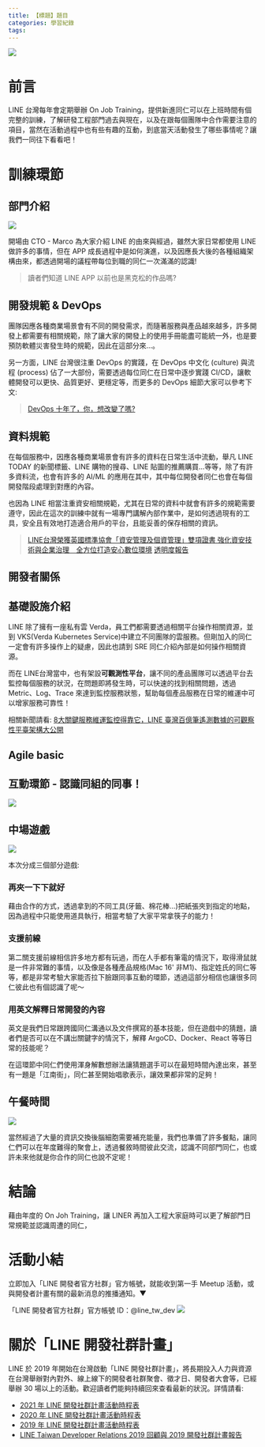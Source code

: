 ```yaml
---
title: 【標題】題目
categories: 學習紀錄
tags:
---
```



![](https://nijialin.com/images/2022/OJT/all.jpeg)


# 前言

LINE 台灣每年會定期舉辦 On Job Training，提供新進同仁可以在上班時間有個完整的訓練，了解研發工程部門過去與現在，以及在跟每個團隊中合作需要注意的項目，當然在活動過程中也有些有趣的互動，到底當天活動發生了哪些事情呢？讓我們一同往下看看吧！

<!-- more -->

# 訓練環節

## 部門介紹

![](https://nijialin.com/images/2022/OJT/whatisline.jpeg)

開場由 CTO - Marco 為大家介紹 LINE 的由來與經過，雖然大家日常都使用 LINE 做許多的事情，但在 APP 成長過程中是如何演進，以及因應長大後的各種組織架構由來，都透過開場的議程帶每位到職的同仁一次滿滿的認識!

> 讀者們知道 LINE APP 以前也是黑克松的作品嗎?

## 開發規範 & DevOps

團隊因應各種商業場景會有不同的開發需求，而隨著服務與產品越來越多，許多開發上都需要有相關規範，除了讓大家的開發上的使用手冊能盡可能統一外，也是要預防軟體災害發生時的規範，因此在這部分來...。

另一方面，LINE 台灣很注重 DevOps 的實踐，在 DevOps 中文化 (culture) 與流程 (process) 佔了一大部份，需要透過每位同仁在日常中逐步實踐 CI/CD，讓軟體開發可以更快、品質更好、更穩定等，而更多的 DevOps 細節大家可以參考下文:

> [DevOps 十年了，你，想改變了嗎?](https://engineering.linecorp.com/zh-hant/blog/tech-sharing-devops/)

## 資料規範

在每個服務中，因應各種商業場景會有許多的資料在日常生活中流動，舉凡 LINE TODAY 的新聞標籤、LINE 購物的搜尋、LINE 貼圖的推薦購買...等等，除了有許多資料流，也會有許多的 AI/ML
的應用在其中，其中每位開發者同仁也會在每個開發階段處理到對應的內容。

也因為 LINE 相當注重資安相關規範，尤其在日常的資料中就會有許多的規範需要遵守，因此在這次的訓練中就有一場專門講解內部作業中，是如何透過現有的工具，安全且有效地打造適合用戶的平台，且能妥善的保存相關的資訊。

> [LINE台灣榮獲英國標準協會「資安管理及個資管理」雙項證書 強化資安技術與企業治理　全方位打造安心數位環境](https://linecorp.com/zh-hant/pr/news/zh-hant/2022/4085)
> [透明度報告](https://linecorp.com/en/security/transparency/top)

## 開發者關係

## 基礎設施介紹

LINE 除了擁有一座私有雲 Verda，員工們都需要透過相關平台操作相關資源，並到 VKS(Verda Kubernetes Service)中建立不同團隊的雲服務。但剛加入的同仁一定會有許多操作上的疑慮，因此也請到 SRE 同仁介紹內部是如何操作相關資源。

而在 LINE台灣當中，也有架設**可觀測性平台**，讓不同的產品團隊可以透過平台去監控每個服務的狀況，在問題即將發生時，可以快速的找到相關問題，透過 Metric、Log、Trace 來達到監控服務狀態，幫助每個產品服務在日常的維運中可以增家服務可靠性！

相關新聞請看: [8大關鍵服務維運監控得靠它，LINE 臺灣百億筆遙測數據的可觀察性平臺架構大公開](https://www.ithome.com.tw/news/149317)
## Agile basic

## 互動環節 - 認識同組的同事！
![](https://nijialin.com/images/2022/OJT/game1.JPG)

## 中場遊戲

![](https://nijialin.com/images/2022/OJT/game2.jpeg)

本次分成三個部分遊戲:

### 再夾一下下就好

藉由合作的方式，透過拿到的不同工具(牙籤、棉花棒...)把紙張夾到指定的地點，因為過程中只能使用道具執行，相當考驗了大家平常拿筷子的能力！

### 支援前線

第二關支援前線相信許多地方都有玩過，而在人手都有筆電的情況下，取得滑鼠就是一件非常難的事情，以及像是各種產品規格(Mac 16' 非M1)、指定姓氏的同仁等等，都是非常考驗大家能否拉下臉跟同事互動的環節，透過這部分相信也讓很多同仁彼此也有個認識了呢～

### 用英文解釋日常開發的內容

英文是我們日常跟跨國同仁溝通以及文件撰寫的基本技能，但在遊戲中的猜題，讀者們是否可以在不講出關鍵字的情況下，解釋 ArgoCD、Docker、React 等等日常的技能呢？

在這環節中同仁們使用渾身解數想辦法讓猜題選手可以在最短時間內達出來，甚至有一題是「江南街」，同仁甚至開始唱歌表示，讓效果都非常的足夠！

## 午餐時間

![](https://nijialin.com/images/2022/OJT/lunch.jpeg)

當然經過了大量的資訊交換後腦細胞需要補充能量，我們也準備了許多餐點，讓同仁們可以在年度難得的聚會上，透過餐敘時間彼此交流，認識不同部門同仁，也或許未來他就是你合作的同仁也說不定呢！

# 結論

藉由年度的 On Joh Training，讓 LINER 再加入工程大家庭時可以更了解部門日常規範並認識周遭的同仁，

# 活動小結

立即加入「LINE 開發者官方社群」官方帳號，就能收到第一手 Meetup 活動，或與開發者計畫有關的最新消息的推播通知。▼

「LINE 開發者官方社群」官方帳號 ID：@line_tw_dev
![](https://www.evanlin.com/images/2020/line-tw-dev-qr.png)

# 關於「LINE 開發社群計畫」

LINE 於 2019 年開始在台灣啟動「LINE 開發社群計畫」，將長期投入人力與資源在台灣舉辦對內對外、線上線下的開發者社群聚會、徵才日、開發者大會等，已經舉辦 30 場以上的活動。歡迎讀者們能夠持續回來查看最新的狀況。詳情請看:

- [2021 年 LINE 開發社群計畫活動時程表](https://engineering.linecorp.com/zh-hant/blog/2021-line-tw-devrel/)
- [2020 年 LINE 開發社群計畫活動時程表](https://engineering.linecorp.com/zh-hant/blog/2020-line-tw-devrel/)
- [2019 年 LINE 開發社群計畫活動時程表](https://engineering.linecorp.com/zh-hant/blog/line-taiwan-developer-relations-2019-plan/)
- [LINE Taiwan Developer Relations 2019 回顧與 2019 開發社群計畫報告](https://engineering.linecorp.com/zh-hant/blog/line-taiwan-developer-relations-2019/)


<style>
  section.compact {
    font-size: 150%  
  }
  img[alt~="center"] {
    display: block;
    margin: 0 auto;
  }
</style>